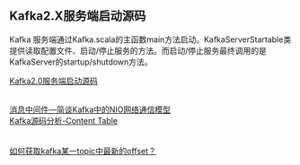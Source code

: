 


## Kafka2.X服务端启动源码

Kafka 服务端通过Kafka.scala的主函数main方法启动。KafkaServerStartable类提供读取配置文件、启动/停止服务的方法。而启动/停止服务最终调用的是KafkaServer的startup/shutdown方法。





[Kafka2.0服务端启动源码](https://blog.csdn.net/shenmeshia/article/details/96391321)  





[]()  
[消息中间件—简谈Kafka中的NIO网络通信模型](https://www.jianshu.com/p/a6b9e5342878)  
[Kafka源码分析-Content Table](https://www.jianshu.com/p/aa274f8fe00f)  
[]()  
[]()  
[如何获取kafka某一topic中最新的offset？](https://www.zhihu.com/question/48611929)  
[]()  




